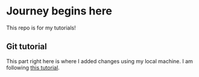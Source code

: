 # Journey begins here

This repo is for my tutorials!

## Git tutorial
This part right here is where I added changes using my local machine.
I am following [this tutorial](https://www.youtube.com/watch?v=RGOj5yH7evk&feature=emb_logo "Git Tutorial from Freecodecamp").
